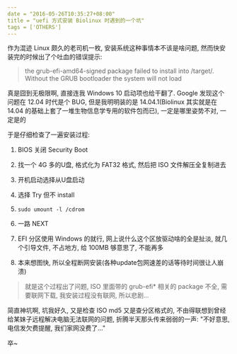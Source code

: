 ```yaml
---
date = "2016-05-26T10:35:27+08:00"
title = "uefi 方式安装 Biolinux 时遇到的一个坑"
tags = ['OTHERS']
---
```


作为混迹 Linux 颇久的老司机一枚, 安装系统这种事情本不该是啥问题, 然而快安装完的时候出了个吐血的错误提示: 

> the grub-efi-amd64-signed package failed to install into /target/. Without the GRUB bootloader the system will not load

真是囧到无极限啊, 直接连我 Windows 10 启动项也给干翻了. Google 发现这个问题在 12.04 时代是个 BUG, 但是我明明装的是 14.04.1(Biolinux 其实就是在 14.04 的基础上套了一堆生物信息学专用的软件包而已), 一定是哪里姿势不对, 一定是的

于是仔细检查了一遍安装过程: 

1. BIOS 关闭 Security Boot

2. 找一个 4G 多的U盘, 格式化为 FAT32 格式, 然后把 ISO 文件解压全复制进去

3. 开机启动选择从U盘启动

4. 选择 Try 但不 install

5. `sudo umount -l /cdrom`

6. 一路 NEXT

7. EFI 分区使用 Windows 的就行, 网上说什么这个区放驱动啥的全是扯淡, 就几个引导文件, 不占地方, 给 100MB 够意思了, 不能再多

8. 本来想图快, 所以全程断网安装(各种update包网速差的话等待时间很让人崩溃)

> 就是这个过程出了问题, ISO 里面带的 grub-efi* 相关的 package 不全, 需要联网下载, 我安装过程没有联网, 所以悲剧...

简直神坑啊, 坑我好久, 又是检查 ISO md5 又是查分区格式的, 不由得联想到曾经给某妹子远程解决电脑无法联网的问题, 折腾半天那头传来弱弱的一声: "不好意思, 电信发欠费提醒, 我们家网没费了..."

卒~